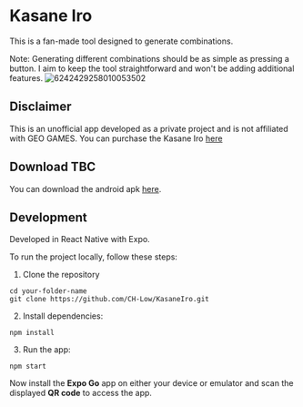 # Kasane Iro

This is a fan-made tool designed to generate combinations. 

Note: Generating different combinations should be as simple as pressing a button. I aim to keep the tool straightforward and won't be adding additional features.
![6242429258010053502](https://github.com/user-attachments/assets/ba5cae17-f445-46b9-aa45-b5e80509a301)

## Disclaimer

This is an unofficial app developed as a private project and is not affiliated with GEO GAMES.
You can purchase the Kasane Iro [here](https://www.amazon.co.jp/dp/B0F7QP24GL?ref_=pe_63408012_578253412_t_fed_asin_title)

## Download TBC
You can download the android apk [here](https://github.com/CH-Low/KasaneIro/releases/tag/V1.0.0).

## Development
Developed in React Native with Expo.

To run the project locally, follow these steps:

1. Clone the repository

```
cd your-folder-name
git clone https://github.com/CH-Low/KasaneIro.git
```

2. Install dependencies:
```
npm install
```

3. Run the app:
```
npm start
```
Now install the **Expo Go** app on either your device or emulator and scan the displayed **QR code** to access the app.
